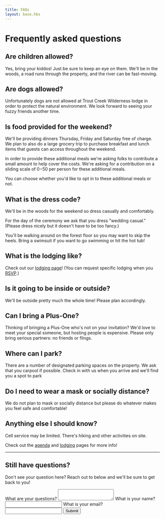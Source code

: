 ```yaml
---
title: FAQs
layout: base.hbs
---
```


<link rel="stylesheet" href="/styles/faqs.css" />
<link rel="stylesheet" href="/styles/form.css" />

# Frequently asked questions

## Are children allowed?

Yes, bring your kiddos! Just be sure to keep an eye on them. We'll be in the woods, a road runs through the property, and the river can be fast-moving.

## Are dogs allowed?

Unfortunately dogs are not allowed at Trout Creek Wilderness lodge in order to protect the natural environment. We look forward to seeing your fuzzy friends another time.

## Is food provided for the weekend?

We'll be providing dinners Thursday, Friday and Saturday free of charge.
We plan to also do a large grocery trip to purchase breakfast and lunch
items that guests can access throughout the weekend.

In order to provide these additional meals we're asking folks to contribute
a small amount to help cover the costs. We're asking for a contribution
on a sliding scale of $0-$50 per person for these additional meals.

You can choose whether you'd like to opt in to these additional meals or not.

## What is the dress code?

We'll be in the woods for the weekend so dress casually and comfortably.

For the day of the ceremony we ask that you dress "wedding casual."
(Please dress nicely but it doesn't have to be too fancy.)

You'll be walking around on the forest floor so you may want to skip the heels.
Bring a swimsuit if you want to go swimming or hit the hot tub!

## What is the lodging like?

Check out our [lodging page](/lodging)! (You can request specific lodging when you [RSVP](/rsvp).)

## Is it going to be inside or outside?

We'll be outside pretty much the whole time! Please plan accordingly.

## Can I bring a Plus-One?

Thinking of bringing a Plus-One who's not on your invitation?
We'd love to meet your special someone, but hosting people is expensive.
Please only bring serious partners: no friends or flings.

## Where can I park?

There are a number of designated parking spaces on the property. We ask that you
carpool if possible. Check in with us when you arrive and we'll find you a spot
to park

## Do I need to wear a mask or socially distance?

We do not plan to mask or socially distance but please do whatever makes you feel
safe and comfortable!

## Anything else I should know?

Cell service may be limited. There's hiking and other activities on site.

Check out the [agenda](/agenda) and [lodging](/lodging) pages for more info!

---

## Still have questions?

Don't see your question here? Reach out to below and we'll be sure to get back to you!

<form  
  name="faqs"
  action="/thank-you-faqs"
  method="POST"
  data-netlify="true"
  netlify
  class="rhythm"
>
  <label>
    <span>What are your questions?</span>
    <textarea name="question" required></textarea>
  </label>
  <label>
    <span>What is your name?</span>
    <input type="text" name="name" />
  </label>
  <label>
    <span>What is your email?</span>
    <input type="email" name="email" />
  </label>

  <button type="submit" class="button">
    <span class="button-back"></span>
    <span class="button-front">
      <span class="button-text">Submit</span>
    </span>
  </button>
</form>
